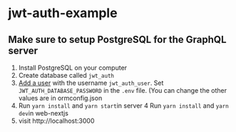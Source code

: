 # jwt-auth-example

## Make sure to setup PostgreSQL for the GraphQL server

1. Install PostgreSQL on your computer
2. Create database called `jwt_auth`
3. [Add a user](https://medium.com/coding-blocks/creating-user-database-and-adding-access-on-postgresql-8bfcd2f4a91e) with the username `jwt_auth_user`. Set ```JWT_AUTH_DATABASE_PASSWORD``` in the ```.env``` file. (You can change the other values are in ormconfig.json
3. Run ```yarn install``` and ```yarn start```in server
4 Run ```yarn install``` and ```yarn dev```in web-nextjs
5. visit http://localhost:3000